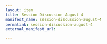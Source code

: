 ```yaml
---
layout: item
title: Session Discussion August 4
manifest_name: session-discussion-august-4
permalink: session-discussion-august-4
external_manifest_url: 

---
```

<!-- Add an essay or interpretive material below this line,
using HTML or markdown.  Do not modify this file above this line -->
